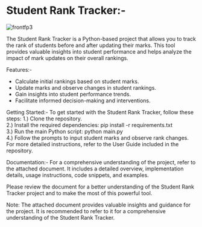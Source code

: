 # Student Rank Tracker:-                                                           
![frontfp3](https://github.com/TuShArBhArDwA/Student-Rank-Tracker-Before-After-Marks-Update/assets/116137083/10a974e3-44df-4351-9040-fe7110812f8d)                 
                                
The Student Rank Tracker is a Python-based project that allows you to track the rank of students before and after updating their marks. This tool provides valuable insights into student performance and helps analyze the impact of mark updates on their overall rankings.

Features:-
* Calculate initial rankings based on student marks.
* Update marks and observe changes in student rankings.
* Gain insights into student performance trends.
* Facilitate informed decision-making and interventions.

Getting Started:-
To get started with the Student Rank Tracker, follow these steps:
1.) Clone the repository.                                                
2.) Install the required dependencies: pip install -r requirements.txt                                             
3.) Run the main Python script: python main.py                                     
4.) Follow the prompts to input student marks and observe rank changes.                                                           
For more detailed instructions, refer to the User Guide included in the repository.

Documentation:-
For a comprehensive understanding of the project, refer to the attached document. It includes a detailed overview, implementation details, usage instructions, code snippets, and examples.

Please review the document for a better understanding of the Student Rank Tracker project and to make the most of this powerful tool.

Note: The attached document provides valuable insights and guidance for the project. It is recommended to refer to it for a comprehensive understanding of the Student Rank Tracker.

